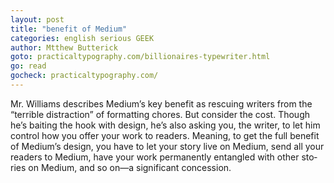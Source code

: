 ```yaml
---
layout: post
title: "ben­e­fit of Medium"
categories: english serious GEEK
author: Mtthew But­t­er­ick
goto: practicaltypography.com/billionaires-typewriter.html
go: read
gocheck: practicaltypography.com/
---
```

Mr. Williams de­scribes Medium’s key ben­e­fit as res­cu­ing writ­ers from the “ter­ri­ble dis­trac­tion” of for­mat­ting chores. But con­sider the cost. Though he’s bait­ing the hook with de­sign, he’s also ask­ing you, the writer, to let him con­trol how you of­fer your work to read­ers. Mean­ing, to get the full ben­e­fit of Medium’s de­sign, you have to let your story live on Medium, send all your read­ers to Medium, have your work per­ma­nently en­tan­gled with other sto­ries on Medium, and so on—a sig­nif­i­cant concession.
